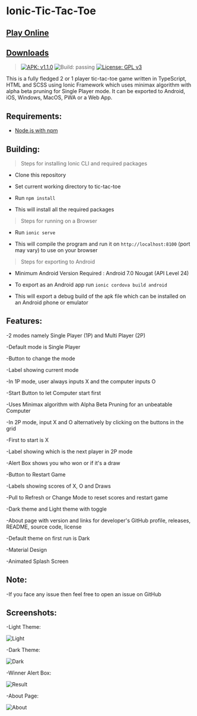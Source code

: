 # Ionic-Tic-Tac-Toe

## [Play Online](https://varuns2002.github.io/Ionic-Tic-Tac-Toe/)
## [Downloads](https://github.com/VarunS2002/Ionic-Tic-Tac-Toe/releases)
>[![APK: v1.1.0](https://img.shields.io/badge/APK-v1.1.0-brightgreen)](https://github.com/VarunS2002/Ionic-Tic-Tac-Toe/releases/download/1.1.0/Tic-Tac-Toe-1.1.0.apk)
![Build: passing](https://img.shields.io/badge/build-passing-brightgreen)
>[![License: GPL v3](https://img.shields.io/badge/License-GPLv3-blue.svg)](https://www.gnu.org/licenses/gpl-3.0)

This is a fully fledged 2 or 1 player tic-tac-toe game written in TypeScript, HTML and SCSS using Ionic Framework which uses minimax algorithm with alpha beta pruning for Single Player mode.
It can be exported to Android, iOS, Windows, MacOS, PWA or a Web App.

## Requirements:

- [Node.js with npm](https://nodejs.org/en/download/)

## Building:

>Steps for installing Ionic CLI and required packages

- Clone this repository

- Set current working directory to tic-tac-toe

- Run `npm install`

- This will install all the required packages

>Steps for running on a Browser

- Run `ionic serve`  

- This will compile the program and run it on `http://localhost:8100` (port may vary) to use on your browser

>Steps for exporting to Android

- Minimum Android Version Required : Android 7.0 Nougat (API Level 24)

- To export as an Android app run `ionic cordova build android`

- This will export a debug build of the apk file which can be installed on an Android phone or emulator  

## Features:

-2 modes namely Single Player (1P) and Multi Player (2P)

-Default mode is Single Player

-Button to change the mode

-Label showing current mode

-In 1P mode, user always inputs X and the computer inputs O

-Start Button to let Computer start first 

-Uses Minimax algorithm with Alpha Beta Pruning for an unbeatable Computer

-In 2P mode, input X and O alternatively by clicking on the buttons in the grid

-First to start is X

-Label showing which is the next player in 2P mode

-Alert Box shows you who won or if it's a draw

-Button to Restart Game

-Labels showing scores of X, O and Draws

-Pull to Refresh or Change Mode to reset scores and restart game

-Dark theme and Light theme with toggle

-About page with version and links for developer's GitHub profile, releases, README, source code, license

-Default theme on first run is Dark

-Material Design

-Animated Splash Screen


## Note:

-If you face any issue then feel free to open an issue on GitHub

## Screenshots:

-Light Theme:

![Light](https://i.imgur.com/C9GGYVl.png)

-Dark Theme:

![Dark](https://i.imgur.com/i8laiKh.png)

-Winner Alert Box:

![Result](https://i.imgur.com/JZwnsSI.png)

-About Page:

![About](https://i.imgur.com/9sw2YTQ.png)
